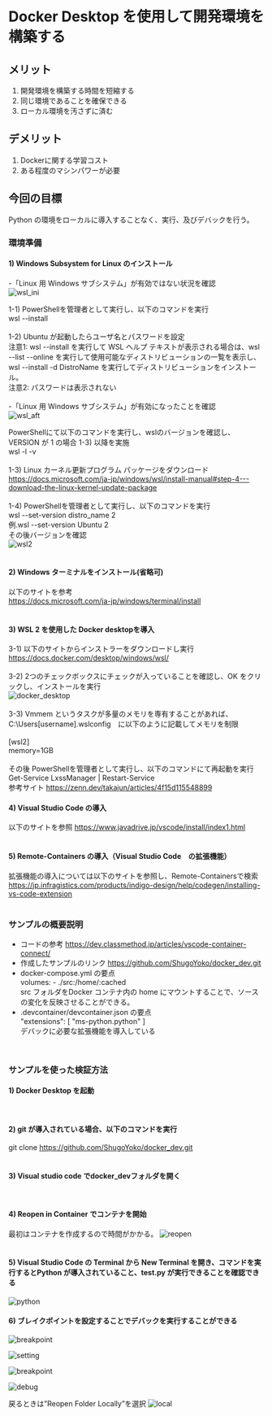 # Docker Desktop を使用して開発環境を構築する

## メリット
1. 開発環境を構築する時間を短縮する<br>
2. 同じ環境であることを確保できる<br>
3. ローカル環境を汚さずに済む

## デメリット
1. Dockerに関する学習コスト<br>
2. ある程度のマシンパワーが必要<br>

## 今回の目標
Python の環境をローカルに導入することなく、実行、及びデバックを行う。<br>

### 環境準備
#### 1) Windows Subsystem for Linux のインストール<br>

-「Linux 用 Windows サブシステム」が有効ではない状況を確認<br>
![wsl_ini](./picture/wsl_ini.JPG)<br>

1-1) PowerShellを管理者として実行し、以下のコマンドを実行<br>
wsl --install<br>
<br>
1-2) Ubuntu が起動したらユーザ名とパスワードを設定<br>
注意1: wsl --install を実行して WSL ヘルプ テキストが表示される場合は、wsl --list --online を実行して使用可能なディストリビューションの一覧を表示し、wsl --install -d DistroName を実行してディストリビューションをインストール。<br>
注意2: パスワードは表示されない<br>
<br>
-「Linux 用 Windows サブシステム」が有効になったことを確認<br>
![wsl_aft](./picture/wsl_aft.JPG)

PowerShellにて以下のコマンドを実行し、wslのバージョンを確認し、VERSION が 1 の場合 1-3) 以降を実施<br>
wsl -l -v<br>
<br>
1-3) Linux カーネル更新プログラム パッケージをダウンロード<br>
https://docs.microsoft.com/ja-jp/windows/wsl/install-manual#step-4---download-the-linux-kernel-update-package<br>
<br>
1-4) PowerShellを管理者として実行し、以下のコマンドを実行<br>
wsl --set-version distro_name 2<br>
例.wsl --set-version Ubuntu 2<br>
その後バージョンを確認<br>
![wsl2](./picture/wsl2.JPG) <br>
<br>

#### 2) Windows ターミナルをインストール(省略可)
以下のサイトを参考<br>
https://docs.microsoft.com/ja-jp/windows/terminal/install<br>
<br>

#### 3) WSL 2 を使用した Docker desktopを導入<br>
3-1) 以下のサイトからインストラーをダウンロードし実行<br>
https://docs.docker.com/desktop/windows/wsl/<br>
<br>
3-2) 2つのチェックボックスにチェックが入っていることを確認し、OK をクリックし、インストールを実行<br>
![docker_desktop](./picture/docker_desktop.JPG)<br>
<br>
3-3) Vmmem というタスクが多量のメモリを専有することがあれば、C:\Users\[username]\.wslconfig　に以下のように記載してメモリを制限<br>
<br>
[wsl2]<br>
memory=1GB<br>
<br>
その後 PowerShellを管理者として実行し、以下のコマンドにて再起動を実行<br>
Get-Service LxssManager | Restart-Service<br>
参考サイト
https://zenn.dev/takajun/articles/4f15d115548899
<br>

#### 4) Visual Studio Code の導入<br>
以下のサイトを参照
https://www.javadrive.jp/vscode/install/index1.html<br>
<br>

#### 5) Remote-Containers の導入（Visual Studio Code　の拡張機能）<br>
拡張機能の導入については以下のサイトを参照し、Remote-Containersで検索<br>
https://jp.infragistics.com/products/indigo-design/help/codegen/installing-vs-code-extension<br>
<br>

### サンプルの概要説明
- コードの参考
https://dev.classmethod.jp/articles/vscode-container-connect/
- 作成したサンプルのリンク
https://github.com/ShugoYoko/docker_dev.git<br>
- docker-compose.yml の要点<br>
volumes:
      - ./src:/home/:cached<br>
src フォルダをDocker コンテナ内の home にマウントすることで、ソースの変化を反映させることができる。
- .devcontainer/devcontainer.json の要点<br>
 "extensions": [
      "ms-python.python"
  ]<br>
デバックに必要な拡張機能を導入している
<br>

### サンプルを使った検証方法<br>
#### 1) Docker Desktop を起動<br>
<br>

#### 2) git が導入されている場合、以下のコマンドを実行<br>
git clone https://github.com/ShugoYoko/docker_dev.git<br>
<br>

#### 3) Visual studio code でdocker_devフォルダを開く<br>
<br>

#### 4) Reopen in Container でコンテナを開始<br>
最初はコンテナを作成するので時間がかかる。
![reopen](./picture/reopen.JPG)<br>
<br>

#### 5) Visual Studio Code の Terminal から New Terminal を開き、コマンドを実行するとPython が導入されていること、test.py が実行できることを確認できる

![python](./picture/python.JPG)<br>

#### 6) ブレイクポイントを設定することでデバックを実行することができる

![breakpoint](./picture/breakpoint.JPG)<br>

![setting](./picture/setting.JPG)<br>

![breakpoint](./picture/breakpoint.JPG)<br>

![debug](./picture/debug.JPG)<br>

戻るときは”Reopen Folder Locally”を選択
![local](./picture/local.JPG)<br>

























